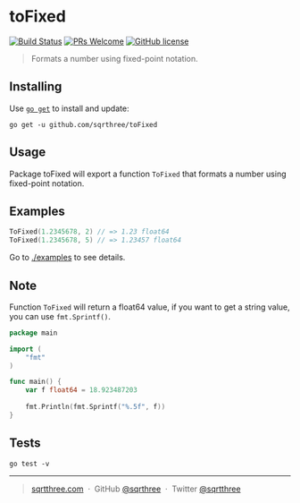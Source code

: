 # toFixed

[![Build Status](https://travis-ci.org/sqrthree/toFixed.svg?branch=master)](https://travis-ci.org/sqrthree/toFixed)
[![PRs Welcome](https://img.shields.io/badge/PRs-welcome-brightgreen.svg?style=flat)](http://makeapullrequest.com)
[![GitHub license](https://img.shields.io/badge/license-MIT-blue.svg?style=flat)](https://github.com/sqrthree/toFixed/blob/master/LICENSE)

> Formats a number using fixed-point notation.

## Installing

Use [`go get`](https://golang.org/cmd/go/#hdr-Download_and_install_packages_and_dependencies) to install and update:

```shell
go get -u github.com/sqrthree/toFixed
```

## Usage

Package toFixed will export a function `ToFixed` that formats a number using fixed-point notation.

## Examples

```go
ToFixed(1.2345678, 2) // => 1.23 float64 
ToFixed(1.2345678, 5) // => 1.23457 float64
```

Go to [./examples](https://github.com/sqrthree/toFixed/blob/master/examples/hello-world.go) to see details.

## Note

Function `ToFixed` will return a float64 value, if you want to get a string value, you can use `fmt.Sprintf()`.

```go
package main

import (
	"fmt"
)

func main() {
	var f float64 = 18.923487203
  
	fmt.Println(fmt.Sprintf("%.5f", f))
}
```

## Tests

```shell
go test -v
```

---

> [sqrtthree.com](http://sqrtthree.com/) &nbsp;&middot;&nbsp;
> GitHub [@sqrthree](https://github.com/sqrthree) &nbsp;&middot;&nbsp;
> Twitter [@sqrtthree](https://twitter.com/sqrtthree)
